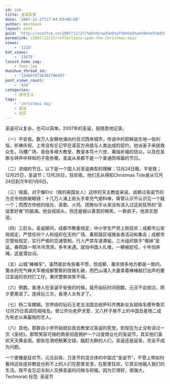 ```yaml
---
id: 148
title: 圣诞实录
date: '2007-12-27T17:04:03+00:00'
author: Westbank
layout: post
guid: 'http://scottie.cn/2007/12/27/%e5%9c%a3%e8%af%9e%e5%ae%9e%e5%bd%95/'
permalink: /2007/12/27/reflections-upon-the-christmas-day/
views:
    - '1228'
bot_views:
    - '13675'
latest_home_img:
    - tmas.jpg
duoshuo_thread_id:
    - '1246078726781796497'
post_views_count:
    - '426'
categories:
    - 速写主义
tags:
    - 'christmas day'
    - 圣诞
    - 纪实
---
```


圣诞可以复杂，也可以简单。2007年的圣诞，我随意地记录。

（一）平安夜。数万人安静地涌向约旦河西岸城市，传说中的耶稣诞生地—伯利恒，祈祷庆祝，上帝没有忘记早在诺亚方舟就与人类达成的契约，他派圣子来拯救众生。马槽广场、圣伯多禄大教堂、教皇本笃十六世、秉烛祈福的信众，以及在圣歌与钟声中祥和的子夜弥撒，圣诞从来都不是一个普通而喧嚣的节日。

（二）浓缩的节日。以下是一个国人对圣诞典型的理解：12月24日晚，平安夜；12月25日，圣诞节；12月26日，狂欢夜。他们无从得知Christmas Tide是从12月24日到次年的1月6日。

（三）喧嚣。对于像Eric（我的美国友人）这样的天主教徒来说，成都过圣诞节的方式令他跌破眼镜：十几万人涌上街头手拿充气塑料棒，甭管认识不认识见一个敲一个；而西方传统的烛光、圣歌、火鸡、团聚似乎从来没有进入过这些狂热的“圣诞爱好者”的脑海。他会摇摇头，但还是报以善意的微笑。一群疯子，他其实想说。

（四）三巨头。圣诞期间，成都市教委规定，中小学生严禁上街狂欢；成都市公安局规定，严禁任何个人和组织在天府广场、春熙路区域搞各类活动和集会；成都市交管局规定，实行严格的交通管制，行人严禁车道滞留。三大组织联手“做掉”圣诞。春熙路一带冷冷清清，多年未遇。就怕中国人扎堆，一朝被蛇咬，十年怕井绳，这是潜台词。

（五）山城“棒棒军”。虽然彼此有些看不惯，但成都、重庆很多地方都是一致的。蜀水的充气棒大军被成都警察的改锥扎破，而巴山涌入大量拿着棒棒敲打出声的要过圣诞的农村打工仔。重庆警察哭笑不得。

（六）倒数。香港人在圣诞平安夜的时候，就开始玩时间倒数。元旦不会放过，除夕更甭说了。连续玩三次，香港人太有才了。

（七）杨二车娜姆。世界级的钻石王老五法国总统萨科齐携新女友超级名模布鲁尼12月25日高调亮相埃及。曾公开向老萨求爱、又八杆子挨不上的中国丑星杨二成为有史以来最贱的艺人。

（八）其他。那群自小学开始就拉我去教堂过圣诞的死党，到现在为止没有读过一页《圣经》。那帮笑容可掬的商家彻底拥护一个过度商业化的圣诞节，其实他们喜欢天天黄金周。那些在酒吧觥筹交错，酩酊大醉的人们，圣诞还是诞圣，完全不成为问题。

一个更像是狂欢节、元旦前夜、万圣节的混合体的中国式“圣诞节”，不管上帝如何看待这些连异教徒也称不上的人们在那里宣泄，在那里狂欢，它真实地融入我们的生活。我不会忘记与别人交换圣诞的问候与祝福，因为它很好，很强大。
Technorati 标签: 圣诞节